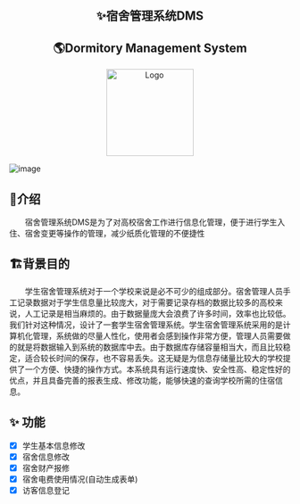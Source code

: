 <h2 align="center">✨宿舍管理系统DMS</h2>
<h2 align="center">🌎️Dormitory Management System</h2>

<p align="center">
    <a herf="https://github.com/ZhiQingStudio" target="blank">
        <img src="https://github.com/ZhiQingStudio/Dormitory-Management-System/blob/main/Page%20Design/Img/LOGO.jfif" alt="Logo" width="156" height="156">
    </a>
</p>


![image](https://github.com/ZhiQingStudio/Dormitory-Management-System/blob/main/Page%20Design/Img/Preview.png)

## 🚀介绍
<p style="text-indent:2em";font-size="18px">
宿舍管理系统DMS是为了对高校宿舍工作进行信息化管理，便于进行学生入住、宿舍变更等操作的管理，减少纸质化管理的不便捷性
</p>


## 🏗️背景目的


<p style="text-indent:2em";font-size="18px">
学生宿舍管理系统对于一个学校来说是必不可少的组成部分。宿舍管理人员手工记录数据对于学生信息量比较庞大，对于需要记录存档的数据比较多的高校来说，人工记录是相当麻烦的。由于数据量庞大会浪费了许多时间，效率也比较低。我们针对这种情况，设计了一套学生宿舍管理系统。学生宿舍管理系统采用的是计算机化管理，系统做的尽量人性化，使用者会感到操作非常方便，管理人员需要做的就是将数据输入到系统的数据库中去。由于数据库存储容量相当大，而且比较稳定，适合较长时间的保存，也不容易丢失。这无疑是为信息存储量比较大的学校提供了一个方便、快捷的操作方式。本系统具有运行速度快、安全性高、稳定性好的优点，并且具备完善的报表生成、修改功能，能够快速的查询学校所需的住宿信息。
</p>

## ✨ 功能
- [x] 学生基本信息修改
- [x] 宿舍信息修改
- [x] 宿舍财产报修
- [x] 宿舍电费使用情况(自动生成表单)
- [x] 访客信息登记